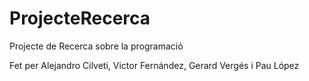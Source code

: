 # ProjecteRecerca
Projecte de Recerca sobre la programació

Fet per Alejandro Cilveti, Victor Fernández, Gerard Vergés i Pau López
